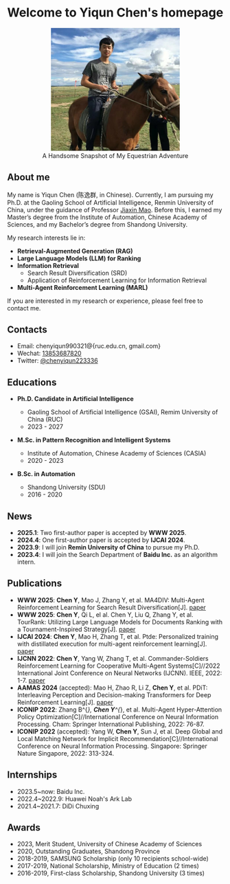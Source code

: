# Welcome to Yiqun Chen's homepage

<div align="center">
    <img src="personal_picture.jpg" alt="Yiqun Chen" width="300">
    <figcaption>A Handsome Snapshot of My Equestrian Adventure</figcaption>
</div>

## About me

My name is Yiqun Chen (陈逸群, in Chinese). Currently, I am pursuing my Ph.D. at the Gaoling School of Artificial Intelligence, Renmin University of China, under the guidance of Professor [Jiaxin Mao](https://sites.google.com/site/maojiaxin/). Before this, I earned my Master’s degree from the Institute of Automation, Chinese Academy of Sciences, and my Bachelor’s degree from Shandong University. 

My research interests lie in:

- **Retrieval-Augmented Generation (RAG)**
- **Large Language Models (LLM) for Ranking**
- **Information Retrieval**
  - Search Result Diversification (SRD)
  - Application of Reinforcement Learning for Information Retrieval
- **Multi-Agent Reinforcement Learning (MARL)**

If you are interested in my research or experience, please feel free to contact me.

## Contacts
* Email: chenyiqun990321@{ruc.edu.cn, gmail.com}
* Wechat: [13853687820](https://github.com/chenyiqun/chenyiqun.github.io/blob/main/Wechat.jpg)
* Twitter: [@chenyiqun223336](https://twitter.com/search?q=%40chenyiqun223336&src=typed_query)

## Educations

- **Ph.D. Candidate in Artificial Intelligence**
  - Gaoling School of Artificial Intelligence (GSAI), Remim University of China (RUC)
  - 2023 - 2027

- **M.Sc. in Pattern Recognition and Intelligent Systems**
  - Institute of Automation, Chinese Academy of Sciences (CASIA)
  - 2020 - 2023

- **B.Sc. in Automation**
  - Shandong University (SDU)
  - 2016 - 2020

## News

* **2025.1**: Two first-author paper is accepted by **WWW 2025**.
* **2024.4**: One first-author paper is accepted by **IJCAI 2024**.
* **2023.9**: I will join **Remin University of China** to pursue my Ph.D.
* **2023.4**: I will join the Search Department of **Baidu Inc.** as an algorithm intern.

## Publications

* **WWW 2025**: **Chen Y**, Mao J, Zhang Y, et al. MA4DIV: Multi-Agent Reinforcement Learning for Search Result Diversification[J]. [paper](https://arxiv.org/pdf/2403.17421)
* **WWW 2025**: **Chen Y**, Qi L, el al. Chen Y, Liu Q, Zhang Y, et al. TourRank: Utilizing Large Language Models for Documents Ranking with a Tournament-Inspired Strategy[J]. [paper](https://arxiv.org/pdf/2406.11678)
* **IJCAI 2024**: **Chen Y**, Mao H, Zhang T, et al. Ptde: Personalized training with distillated execution for multi-agent reinforcement learning[J]. [paper](https://arxiv.org/pdf/2210.08872)
* **IJCNN 2022**: **Chen Y**, Yang W, Zhang T, et al. Commander-Soldiers Reinforcement Learning for Cooperative Multi-Agent Systems[C]//2022 International Joint Conference on Neural Networks (IJCNN). IEEE, 2022: 1-7. [paper]([https://arxiv.org/pdf/2210.08872](https://drive.google.com/file/d/1crIH8Ma2MA6x0YFgNxczrfSpKJ5u6Ilr/view))
* **AAMAS 2024** (accepted): Mao H, Zhao R, Li Z, **Chen Y**, et al. PDiT: Interleaving Perception and Decision-making Transformers for Deep Reinforcement Learning[J]. [paper](https://arxiv.org/pdf/2312.15863)
* **ICONIP 2022**: Zhang B^{*}, **Chen Y**^{*}, et al. Multi-Agent Hyper-Attention Policy Optimization[C]//International Conference on Neural Information Processing. Cham: Springer International Publishing, 2022: 76-87.
* **ICONIP 2022** (accepted): Yang W, **Chen Y**, Sun J, et al. Deep Global and Local Matching Network for Implicit Recommendation[C]//International Conference on Neural Information Processing. Singapore: Springer Nature Singapore, 2022: 313-324.

  
## Internships

* 2023.5~now: Baidu Inc.
* 2022.4~2022.9: Huawei Noah's Ark Lab
* 2021.4~2021.7: DiDi Chuxing

## Awards
* 2023, Merit Student, University of Chinese Academy of Sciences
* 2020, Outstanding Graduates, Shandong Province
* 2018-2019, SAMSUNG Scholarship (only 10 recipients school-wide)
* 2017-2019, National Scholarship, Ministry of Education (2 times)
* 2016-2019, First-class Scholarship, Shandong University (3 times)

